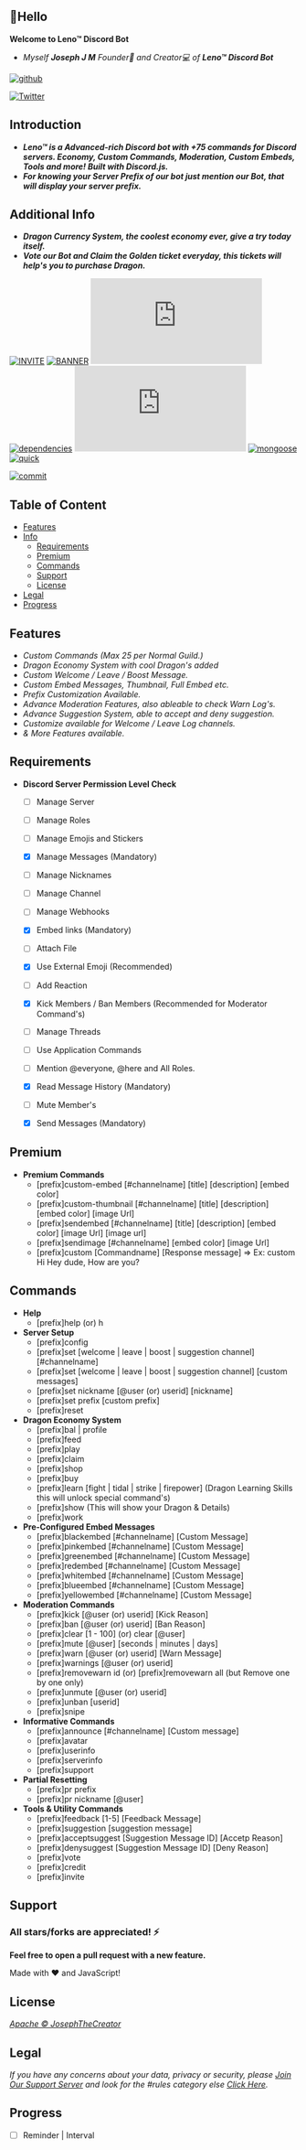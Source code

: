 ## 👋Hello

**Welcome to Leno™ Discord Bot**

- *Myself **Joseph J M** Founder👑 and Creator💻 of **Leno™ Discord Bot***

[![github](https://img.shields.io/github/followers/JosephTheCreator?style=social)](https://github.com/JosephTheCreator)

[![Twitter](https://img.shields.io/twitter/url?style=social&url=https%3A%2F%2Ftwitter.com%2Flenobotdiscord)](https://twitter.com/lenobotdiscord) 
## Introduction

- ***Leno™ is a Advanced-rich Discord bot with +75 commands for Discord servers. Economy, Custom Commands, Moderation, Custom Embeds, Tools and more! Built with Discord.js.***
- ***For knowing your Server Prefix of our bot just mention our Bot, that will display your server prefix.***

## Additional Info
- ***Dragon Currency System, the coolest economy ever,  give a try today itself.***
- ***Vote our Bot and Claim the Golden ticket everyday, this tickets will help's you to purchase Dragon.***

[![INVITE](https://img.shields.io/badge/Invite-Leno%E2%84%A2-brightgreen)](https://discord.com/api/oauth2/authorize?client_id=860445158519341079&permissions=167441329270&redirect_uri=https%3A%2F%2Fdiscord.gg%2FqCZXvbNJ9d&response_type=code&scope=guilds.join%20bot%20applications.commands) 
[![BANNER](https://img.shields.io/badge/Join-Support%20Server-blue)](https://discord.gg/qCZXvbNJ9d)
[![license](https://img.shields.io/npm/l/discord.js)](https://www.npmjs.com/package/discord.js?source=post_page-----7b5fe27cb6fa----------------------)
[![dependencies](https://img.shields.io/hackage-deps/v/di)](https://www.npmjs.com/package/discord.js?source=post_page-----7b5fe27cb6fa----------------------) 
[![node](https://img.shields.io/node/v/discord.js)](https://www.npmjs.com/package/discord.js?source=post_page-----7b5fe27cb6fa----------------------) 
[![mongoose](https://img.shields.io/node/v/mongoose?label=Database)](https://www.npmjs.com/package/mongoose)
[![quick](https://img.shields.io/node/v/quick?label=SQL)](https://www.npmjs.com/package/quick.db)

[![commit](https://img.shields.io/github/last-commit/JosephTheCreator/lenodiscordbot)](https://github.com/JosephTheCreator) 
## Table of Content
- [Features](#features)
- [Info](docs/README.md)
  - [Requirements](#requirements)
  - [Premium](#premium)
  - [Commands](#commands)
  - [Support](#support) 
  - [License](#license)
- [Legal](#legal)
- [Progress](#progress)
## Features

- *Custom Commands (Max 25 per Normal Guild.)*
- *Dragon Economy System with cool Dragon's added*
- *Custom Welcome / Leave / Boost Message.*
- *Custom Embed Messages, Thumbnail, Full Embed etc.*
- *Prefix Customization Available.*
- *Advance Moderation Features, also ableable to check Warn Log's.*
- *Advance Suggestion System, able to accept and deny suggestion.*
- *Customize available for Welcome / Leave Log channels.*
- *& More Features available.*

## Requirements
- **Discord Server Permission Level Check**
  - [ ] Manage Server
  - [ ] Manage Roles
  - [ ] Manage Emojis and Stickers
  - [x] Manage Messages (Mandatory)
  - [ ] Manage Nicknames
  - [ ] Manage Channel
  - [ ] Manage Webhooks
  - [x] Embed links (Mandatory)
  - [ ] Attach File
  - [x] Use External Emoji (Recommended)
  - [ ] Add Reaction
  - [x] Kick Members / Ban Members (Recommended for Moderator Command's)
  - [ ] Manage Threads
  - [ ] Use Application Commands
  - [ ] Mention @everyone, @here and All Roles. 
  - [x] Read Message History (Mandatory)
  - [ ] Mute Member's
  - [x] Send Messages (Mandatory)


## Premium
- **Premium Commands**
  - [prefix]custom-embed [#channelname] [title] [description] [embed color]
  - [prefix]custom-thumbnail [#channelname] [title] [description] [embed color] [image Url]
  - [prefix]sendembed [#channelname] [title] [description] [embed color] [image Url] [image url]
  - [prefix]sendimage [#channelname] [embed color] [image Url]
  - [prefix]custom [Commandname] [Response message] => Ex: <prefix>custom Hi Hey dude, How are you?

## Commands
- **Help**
  - [prefix]help (or) <prefix>h
- **Server Setup**
  - [prefix]config
  - [prefix]set [welcome | leave | boost | suggestion channel] [#channelname]
  - [prefix]set [welcome | leave | boost | suggestion channel] [custom messages]
  - [prefix]set nickname [@user (or) userid] [nickname]
  - [prefix]set prefix [custom prefix]
  - [prefix]reset
- **Dragon Economy System**
  - [prefix]bal | <prefix>profile
  - [prefix]feed
  - [prefix]play
  - [prefix]claim
  - [prefix]shop
  - [prefix]buy <itemid>
  - [prefix]learn [fight | tidal | strike | firepower] (Dragon Learning Skills this will unlock special command's)
  - [prefix]show (This will show your Dragon & Details)
  - [prefix]work
- **Pre-Configured Embed Messages**
  - [prefix]blackembed [#channelname] [Custom Message]
  - [prefix]pinkembed [#channelname] [Custom Message]
  - [prefix]greenembed [#channelname] [Custom Message]
  - [prefix]redembed [#channelname] [Custom Message]
  - [prefix]whitembed [#channelname] [Custom Message]
  - [prefix]blueembed [#channelname] [Custom Message]
  - [prefix]yellowembed [#channelname] [Custom Message]
- **Moderation Commands**
  - [prefix]kick [@user (or) userid] [Kick Reason]
  - [prefix]ban [@user (or) userid] [Ban Reason]
  - [prefix]clear [1 - 100] (or) <prefix> clear [@user]
  - [prefix]mute [@user] [seconds | minutes | days]
  - [prefix]warn [@user (or) userid] [Warn Message]
  - [prefix]warnings [@user (or) userid]
  - [prefix]removewarn id <warnid> (or) [prefix]removewarn all (but Remove one by one only)
  - [prefix]unmute [@user (or) userid]
  - [prefix]unban [userid]
  - [prefix]snipe
- **Informative Commands**
  - [prefix]announce [#channelname] [Custom message]
  - [prefix]avatar
  - [prefix]userinfo
  - [prefix]serverinfo
  - [prefix]support
- **Partial Resetting**
  - [prefix]pr prefix
  - [prefix]pr nickname [@user]
- **Tools & Utility Commands**
  - [prefix]feedback [1-5] [Feedback Message]
  - [prefix]suggestion [suggestion message]
  - [prefix]acceptsuggest [Suggestion Message ID] [Accetp Reason]
  - [prefix]denysuggest [Suggestion Message ID] [Deny Reason]
  - [prefix]vote
  - [prefix]credit
  - [prefix]invite
  
## Support

### All stars/forks are appreciated! ⚡

**Feel free to open a pull request with a new feature.**

Made with ❤️ and JavaScript!

## License

*[Apache © JosephTheCreator](./LICENSE)*

## Legal

*If you have any concerns about your data, privacy or security, please [Join Our Support Server](https://discord.gg/qCZXvbNJ9d) and look for the #rules category else [Click Here]().*


## Progress

- [ ] Reminder | Interval
